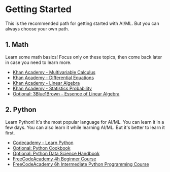 # Getting Started
This is the recommended path for getting started with AI/ML. But you can always choose your own path.

## 1. Math
Learn some math basics! Focus only on these topics, then come back later in case you need to learn more.

* [Khan Academy - Multivariable Calculus](https://www.khanacademy.org/math/multivariable-calculus)
* [Khan Academy - Differential Equations](https://www.khanacademy.org/math/differential-equations)
* [Khan Academy - Linear Algebra](https://www.khanacademy.org/math/linear-algebra)
* [Khan Academy - Statistics Probability](https://www.khanacademy.org/math/statistics-probability)
* [Optional: 3Blue1Brown - Essence of Linear Algebra](https://www.3blue1brown.com/essence-of-linear-algebra-page/)

## 2. Python
Learn Python! It's the most popular language for AI/ML. You can learn it in a few days. You can also learn it while 
learning AI/ML. But it's better to learn it first.

* [Codecademy - Learn Python](https://www.codecademy.com/learn/learn-python)
* [Optional: Python Cookbook](https://www.oreilly.com/library/view/python-cookbook-3rd/9781449357337/)
* [Optional: Python Data Science Handbook](https://jakevdp.github.io/PythonDataScienceHandbook/)
* [FreeCodeAcademy 4h Beginner Course](https://youtu.be/rfscVS0vtbw)
* [FreeCodeAcademy 6h Intermediate Python Programming Course](https://youtu.be/HGOBQPFzWKo)